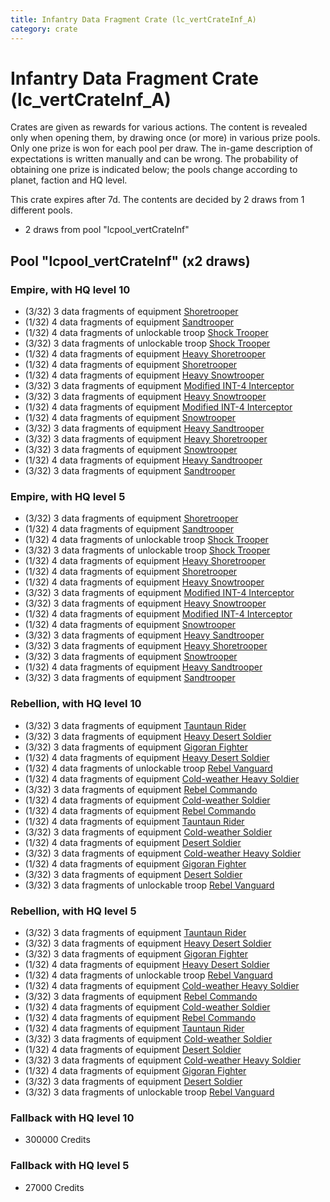 ```yaml
---
title: Infantry Data Fragment Crate (lc_vertCrateInf_A)
category: crate
---
```


# Infantry Data Fragment Crate (lc_vertCrateInf_A)

Crates are given as rewards for various actions. The content is revealed only when opening them, by drawing once (or more) in various prize pools. Only one prize is won for each pool per draw. The in-game description of expectations is written manually and can be wrong. The probability of obtaining one prize is indicated below; the pools change according to planet, faction and HQ level.

This crate expires after 7d. The contents are decided by 2 draws from 1 different pools.
  * 2 draws from pool "lcpool_vertCrateInf"

## Pool "lcpool_vertCrateInf" (x2 draws)

### Empire, with HQ level 10

  * (3/32) 3 data fragments of equipment [Shoretrooper](eqpEmpirePentagonTrooper)
  * (1/32) 4 data fragments of equipment [Sandtrooper](eqpEmpireSandtrooper)
  * (1/32) 4 data fragments of unlockable troop [Shock Trooper](Shock)
  * (3/32) 3 data fragments of unlockable troop [Shock Trooper](Shock)
  * (1/32) 4 data fragments of equipment [Heavy Shoretrooper](eqpEmpirePentagonHeavyTrooper)
  * (1/32) 4 data fragments of equipment [Shoretrooper](eqpEmpirePentagonTrooper)
  * (1/32) 4 data fragments of equipment [Heavy Snowtrooper](eqpEmpireHeavySnowtrooper)
  * (3/32) 3 data fragments of equipment [Modified INT-4 Interceptor](eqpEmpireArcticINT4)
  * (3/32) 3 data fragments of equipment [Heavy Snowtrooper](eqpEmpireHeavySnowtrooper)
  * (1/32) 4 data fragments of equipment [Modified INT-4 Interceptor](eqpEmpireArcticINT4)
  * (1/32) 4 data fragments of equipment [Snowtrooper](eqpEmpireSnowtrooper)
  * (3/32) 3 data fragments of equipment [Heavy Sandtrooper](eqpEmpireHeavySandtrooper)
  * (3/32) 3 data fragments of equipment [Heavy Shoretrooper](eqpEmpirePentagonHeavyTrooper)
  * (3/32) 3 data fragments of equipment [Snowtrooper](eqpEmpireSnowtrooper)
  * (1/32) 4 data fragments of equipment [Heavy Sandtrooper](eqpEmpireHeavySandtrooper)
  * (3/32) 3 data fragments of equipment [Sandtrooper](eqpEmpireSandtrooper)

### Empire, with HQ level 5

  * (3/32) 3 data fragments of equipment [Shoretrooper](eqpEmpirePentagonTrooper)
  * (1/32) 4 data fragments of equipment [Sandtrooper](eqpEmpireSandtrooper)
  * (1/32) 4 data fragments of unlockable troop [Shock Trooper](Shock)
  * (3/32) 3 data fragments of unlockable troop [Shock Trooper](Shock)
  * (1/32) 4 data fragments of equipment [Heavy Shoretrooper](eqpEmpirePentagonHeavyTrooper)
  * (1/32) 4 data fragments of equipment [Shoretrooper](eqpEmpirePentagonTrooper)
  * (1/32) 4 data fragments of equipment [Heavy Snowtrooper](eqpEmpireHeavySnowtrooper)
  * (3/32) 3 data fragments of equipment [Modified INT-4 Interceptor](eqpEmpireArcticINT4)
  * (3/32) 3 data fragments of equipment [Heavy Snowtrooper](eqpEmpireHeavySnowtrooper)
  * (1/32) 4 data fragments of equipment [Modified INT-4 Interceptor](eqpEmpireArcticINT4)
  * (1/32) 4 data fragments of equipment [Snowtrooper](eqpEmpireSnowtrooper)
  * (3/32) 3 data fragments of equipment [Heavy Sandtrooper](eqpEmpireHeavySandtrooper)
  * (3/32) 3 data fragments of equipment [Heavy Shoretrooper](eqpEmpirePentagonHeavyTrooper)
  * (3/32) 3 data fragments of equipment [Snowtrooper](eqpEmpireSnowtrooper)
  * (1/32) 4 data fragments of equipment [Heavy Sandtrooper](eqpEmpireHeavySandtrooper)
  * (3/32) 3 data fragments of equipment [Sandtrooper](eqpEmpireSandtrooper)

### Rebellion, with HQ level 10

  * (3/32) 3 data fragments of equipment [Tauntaun Rider](eqpRebelTauntaun)
  * (3/32) 3 data fragments of equipment [Heavy Desert Soldier](eqpRebelHeavySandSoldier)
  * (3/32) 3 data fragments of equipment [Gigoran Fighter](eqpRebelShaggyAlien)
  * (1/32) 4 data fragments of equipment [Heavy Desert Soldier](eqpRebelHeavySandSoldier)
  * (1/32) 4 data fragments of unlockable troop [Rebel Vanguard](Vanguard)
  * (1/32) 4 data fragments of equipment [Cold-weather Heavy Soldier](eqpRebelEchoBaseHeavySoldier)
  * (3/32) 3 data fragments of equipment [Rebel Commando](eqpRebelPentagonSoldier)
  * (1/32) 4 data fragments of equipment [Cold-weather Soldier](eqpRebelEchoBaseSoldier)
  * (1/32) 4 data fragments of equipment [Rebel Commando](eqpRebelPentagonSoldier)
  * (1/32) 4 data fragments of equipment [Tauntaun Rider](eqpRebelTauntaun)
  * (3/32) 3 data fragments of equipment [Cold-weather Soldier](eqpRebelEchoBaseSoldier)
  * (1/32) 4 data fragments of equipment [Desert Soldier](eqpRebelSandSoldier)
  * (3/32) 3 data fragments of equipment [Cold-weather Heavy Soldier](eqpRebelEchoBaseHeavySoldier)
  * (1/32) 4 data fragments of equipment [Gigoran Fighter](eqpRebelShaggyAlien)
  * (3/32) 3 data fragments of equipment [Desert Soldier](eqpRebelSandSoldier)
  * (3/32) 3 data fragments of unlockable troop [Rebel Vanguard](Vanguard)

### Rebellion, with HQ level 5

  * (3/32) 3 data fragments of equipment [Tauntaun Rider](eqpRebelTauntaun)
  * (3/32) 3 data fragments of equipment [Heavy Desert Soldier](eqpRebelHeavySandSoldier)
  * (3/32) 3 data fragments of equipment [Gigoran Fighter](eqpRebelShaggyAlien)
  * (1/32) 4 data fragments of equipment [Heavy Desert Soldier](eqpRebelHeavySandSoldier)
  * (1/32) 4 data fragments of unlockable troop [Rebel Vanguard](Vanguard)
  * (1/32) 4 data fragments of equipment [Cold-weather Heavy Soldier](eqpRebelEchoBaseHeavySoldier)
  * (3/32) 3 data fragments of equipment [Rebel Commando](eqpRebelPentagonSoldier)
  * (1/32) 4 data fragments of equipment [Cold-weather Soldier](eqpRebelEchoBaseSoldier)
  * (1/32) 4 data fragments of equipment [Rebel Commando](eqpRebelPentagonSoldier)
  * (1/32) 4 data fragments of equipment [Tauntaun Rider](eqpRebelTauntaun)
  * (3/32) 3 data fragments of equipment [Cold-weather Soldier](eqpRebelEchoBaseSoldier)
  * (1/32) 4 data fragments of equipment [Desert Soldier](eqpRebelSandSoldier)
  * (3/32) 3 data fragments of equipment [Cold-weather Heavy Soldier](eqpRebelEchoBaseHeavySoldier)
  * (1/32) 4 data fragments of equipment [Gigoran Fighter](eqpRebelShaggyAlien)
  * (3/32) 3 data fragments of equipment [Desert Soldier](eqpRebelSandSoldier)
  * (3/32) 3 data fragments of unlockable troop [Rebel Vanguard](Vanguard)

### Fallback with HQ level 10

  * 300000 Credits

### Fallback with HQ level 5

  * 27000 Credits